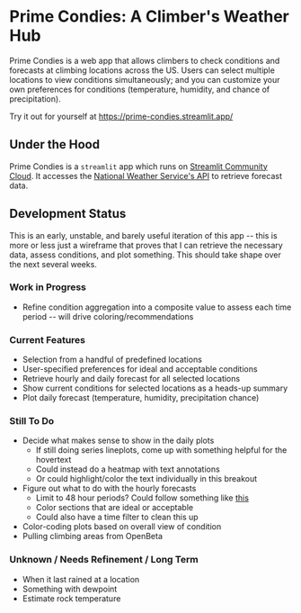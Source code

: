 # Prime Condies: A Climber's Weather Hub

Prime Condies is a web app that allows climbers to check conditions and forecasts at climbing locations across the US. Users can select multiple locations to view conditions simultaneously; and you can customize your own preferences for conditions (temperature, humidity, and chance of precipitation).

Try it out for yourself at https://prime-condies.streamlit.app/

## Under the Hood

Prime Condies is a `streamlit` app which runs on [Streamlit Community Cloud](https://streamlit.io/cloud). It accesses the [National Weather Service's API](https://www.weather.gov/documentation/services-web-api) to retrieve forecast data.

## Development Status 

This is an early, unstable, and barely useful iteration of this app -- this is more or less just a wireframe that proves that I can retrieve the necessary data, assess conditions, and plot something. This should take shape over the next several weeks. 

### Work in Progress

* Refine condition aggregation into a composite value to assess each time period -- will drive coloring/recommendations

### Current Features

* Selection from a handful of predefined locations
* User-specified preferences for ideal and acceptable conditions
* Retrieve hourly and daily forecast for all selected locations
* Show current conditions for selected locations as a heads-up summary
* Plot daily forecast (temperature, humidity, precipitation chance)

### Still To Do

* Decide what makes sense to show in the daily plots
  * If still doing series lineplots, come up with something helpful for the hovertext
  * Could instead do a heatmap with text annotations
  * Or could highlight/color the text individually in this breakout
* Figure out what to do with the hourly forecasts
  * Limit to 48 hour periods? Could follow something like [this](https://forecast.weather.gov/MapClick.php?lat=35.0458&lon=-85.2704&unit=0&lg=english&FcstType=graphical)
  * Color sections that are ideal or acceptable
  * Could also have a time filter to clean this up
* Color-coding plots based on overall view of condition 
* Pulling climbing areas from OpenBeta

### Unknown / Needs Refinement / Long Term

* When it last rained at a location
* Something with dewpoint 
* Estimate rock temperature